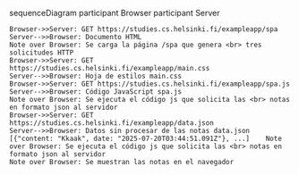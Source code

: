 sequenceDiagram
    participant Browser
    participant Server

    Browser->>Server: GET https://studies.cs.helsinki.fi/exampleapp/spa 
    Server-->>Browser: Documento HTML
    Note over Browser: Se carga la página /spa que genera <br> tres solicitudes HTTP
    Browser->>Server: GET https://studies.cs.helsinki.fi/exampleapp/main.css
    Server-->>Browser: Hoja de estilos main.css
    Browser->>Server: GET https://studies.cs.helsinki.fi/exampleapp/spa.js
    Server-->>Browser: Código JavaScript spa.js
    Note over Browser: Se ejecuta el código js que solicita las <br> notas en formato json al servidor
    Browser->>Server: GET https://studies.cs.helsinki.fi/exampleapp/data.json
    Server-->>Browser: Datos sin procesar de las notas data.json [{"content: "Kkaak", date: "2025-07-20T03:44:51.091Z"}, ...]    Note over Browser: Se ejecuta el código js que solicita las <br> notas en formato json al servidor
    Note over Browser: Se muestran las notas en el navegador
